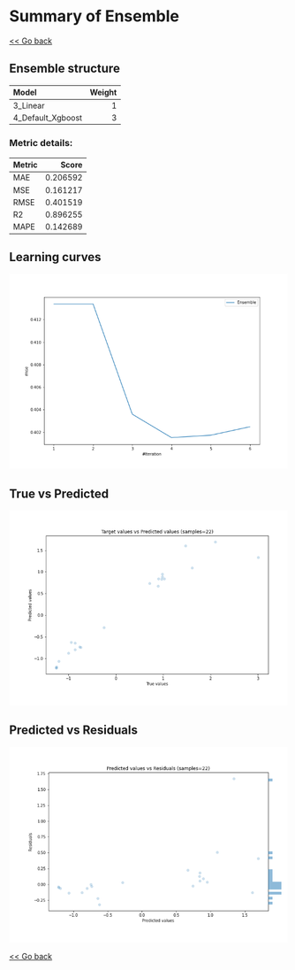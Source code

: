 # Summary of Ensemble

[<< Go back](../README.md)


## Ensemble structure
| Model             |   Weight |
|:------------------|---------:|
| 3_Linear          |        1 |
| 4_Default_Xgboost |        3 |

### Metric details:
| Metric   |    Score |
|:---------|---------:|
| MAE      | 0.206592 |
| MSE      | 0.161217 |
| RMSE     | 0.401519 |
| R2       | 0.896255 |
| MAPE     | 0.142689 |



## Learning curves
![Learning curves](learning_curves.png)
## True vs Predicted

![True vs Predicted](true_vs_predicted.png)


## Predicted vs Residuals

![Predicted vs Residuals](predicted_vs_residuals.png)



[<< Go back](../README.md)
